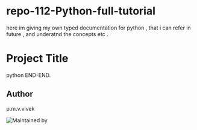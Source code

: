 # repo-112-Python-full-tutorial
here im giving my own typed documentation for python , that i can refer in future , and underatnd the concepts etc .

# Project Title

python END-END.

## Author

p.m.v.vivek

![Maintained by](https://img.shields.io/badge/maintained%20by-Vivek😊.%20Here-blue)

